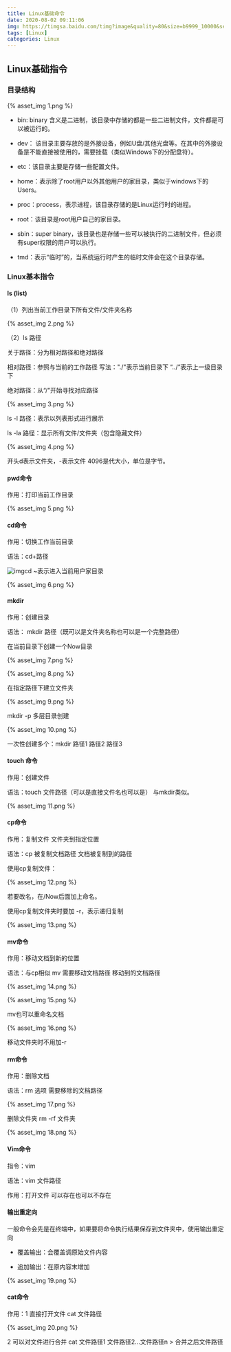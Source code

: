 ```yaml
---
title: Linux基础命令
date: 2020-08-02 09:11:06
img: https://timgsa.baidu.com/timg?image&quality=80&size=b9999_10000&sec=1596342680212&di=a6a1db3b00cd95064c7255c96bc8fc23&imgtype=0&src=http%3A%2F%2Fpic1.win4000.com%2Fwallpaper%2F2018-01-23%2F5a671aefe78d0.jpg
tags: [Linux]
categories: Linux
---
```


## Linux基础指令

### 目录结构

{% asset_img 1.png %} 

* bin: binary 含义是二进制，该目录中存储的都是一些二进制文件，文件都是可以被运行的。

* dev： 该目录主要存放的是外接设备，例如U盘/其他光盘等。在其中的外接设备是不能直接被使用的，需要挂载（类似Windows下的分配盘符）。

* etc：该目录主要是存储一些配置文件。

* home：表示除了root用户以外其他用户的家目录，类似于windows下的Users。

* proc：process，表示进程，该目录存储的是Linux运行时的进程。

* root：该目录是root用户自己的家目录。

* sbin：super binary，该目录也是存储一些可以被执行的二进制文件，但必须有super权限的用户可以执行。

* tmd：表示“临时”的，当系统运行时产生的临时文件会在这个目录存储。

 

### Linux基本指令

#### ls (list)

（1）列出当前工作目录下所有文件/文件夹名称

{% asset_img 2.png %} 

（2）ls 路径 

关于路径：分为相对路径和绝对路径

相对路径：参照与当前的工作路径 写法："./"表示当前目录下  “../”表示上一级目录下

绝对路径：从“/”开始寻找对应路径

{% asset_img 3.png %} 

ls -l 路径：表示以列表形式进行展示

ls -la 路径：显示所有文件/文件夹（包含隐藏文件）

{% asset_img 4.png %} 

开头d表示文件夹，-表示文件 4096是代大小，单位是字节。

#### pwd命令

作用：打印当前工作目录

{% asset_img 5.png %} 

#### cd命令

作用：切换工作当前目录

语法：cd+路径

![img](https://img2020.cnblogs.com/blog/1000791/202007/1000791-20200728165128512-1280208074.png)cd ~表示进入当前用户家目录

{% asset_img 6.png %} 

#### mkdir

作用：创建目录

语法： mkdir 路径（既可以是文件夹名称也可以是一个完整路径）

在当前目录下创建一个Now目录

{% asset_img 7.png %} 

{% asset_img 8.png %} 

在指定路径下建立文件夹

{% asset_img 9.png %} 

mkdir -p 多层目录创建

{% asset_img 10.png %} 

一次性创建多个：mkdir 路径1 路径2 路径3

#### touch 命令

作用：创建文件

语法：touch 文件路径（可以是直接文件名也可以是） 与mkdir类似。

{% asset_img 11.png %} 

#### cp命令

作用：复制文件 文件夹到指定位置

语法：cp 被复制文档路径 文档被复制到的路径

使用cp复制文件：

{% asset_img 12.png %} 

若要改名，在/Now后面加上命名。

使用cp复制文件夹时要加 -r，表示递归复制

{% asset_img 13.png %} 

#### mv命令

作用：移动文档到新的位置

语法：与cp相似 mv 需要移动文档路径 移动到的文档路径

{% asset_img 14.png %} 

{% asset_img 15.png %} 

mv也可以重命名文档

{% asset_img 16.png %} 

移动文件夹时不用加-r

 

#### rm命令

作用：删除文档

语法：rm 选项 需要移除的文档路径

{% asset_img 17.png %} 

删除文件夹 rm -rf 文件夹

{% asset_img 18.png %}  

#### Vim命令

指令：vim

语法：vim 文件路径

作用：打开文件 可以存在也可以不存在

#### 输出重定向

一般命令会先是在终端中，如果要将命令执行结果保存到文件夹中，使用输出重定向

+ 覆盖输出：会覆盖调原始文件内容

+ 追加输出：在原内容末增加

{% asset_img 19.png %} 

#### cat命令

作用：1 直接打开文件   cat 文件路径

{% asset_img 20.png %} 

2 可以对文件进行合并   cat 文件路径1 文件路径2...文件路径n > 合并之后文件路径